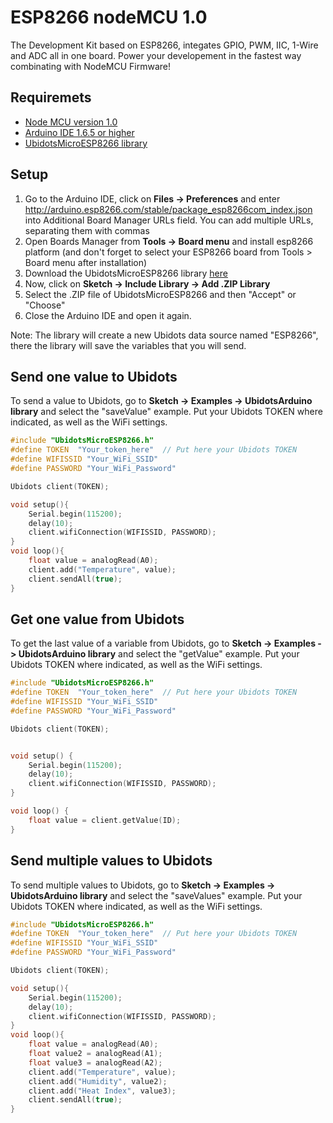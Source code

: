 
# ESP8266 nodeMCU 1.0

The Development Kit based on ESP8266, integates GPIO, PWM, IIC, 1-Wire and ADC all in one board. Power your developement in the fastest way combinating with NodeMCU Firmware!

## Requiremets

* [Node MCU version 1.0](http://nodemcu.com/)
* [Arduino IDE 1.6.5 or higher](https://www.arduino.cc/en/Main/Software)
* [UbidotsMicroESP8266 library](https://github.com/ubidots/ubidots-nodemcu/archive/master.zip)

## Setup

1. Go to the Arduino IDE, click on **Files -> Preferences** and enter http://arduino.esp8266.com/stable/package_esp8266com_index.json into Additional Board Manager URLs field. You can add multiple URLs, separating them with commas
2. Open Boards Manager from **Tools -> Board menu** and install esp8266 platform (and don't forget to select your ESP8266 board from Tools > Board menu after installation)
3. Download the UbidotsMicroESP8266 library [here](https://github.com/ubidots/ubidots-nodemcu/archive/master.zip)
4. Now, click on **Sketch -> Include Library -> Add .ZIP Library**
5. Select the .ZIP file of UbidotsMicroESP8266 and then "Accept" or "Choose"
6. Close the Arduino IDE and open it again.

Note: The library will create a new Ubidots data source named "ESP8266", there the library will save the variables that you will send.
    
## Send one value to Ubidots

To send a value to Ubidots, go to **Sketch -> Examples -> UbidotsArduino library** and select the "saveValue" example. 
Put your Ubidots TOKEN where indicated, as well as the WiFi settings.

```c++
#include "UbidotsMicroESP8266.h"
#define TOKEN  "Your_token_here"  // Put here your Ubidots TOKEN
#define WIFISSID "Your_WiFi_SSID"
#define PASSWORD "Your_WiFi_Password"

Ubidots client(TOKEN);

void setup(){
    Serial.begin(115200);
    delay(10);
    client.wifiConnection(WIFISSID, PASSWORD);
}
void loop(){
    float value = analogRead(A0);
    client.add("Temperature", value);
    client.sendAll(true);
}
```


## Get one value from Ubidots

To get the last value of a variable from Ubidots, go to **Sketch -> Examples -> UbidotsArduino library** and select the "getValue" example. 
Put your Ubidots TOKEN where indicated, as well as the WiFi settings.

```c++
#include "UbidotsMicroESP8266.h"
#define TOKEN  "Your_token_here"  // Put here your Ubidots TOKEN
#define WIFISSID "Your_WiFi_SSID"
#define PASSWORD "Your_WiFi_Password"

Ubidots client(TOKEN);


void setup() {
    Serial.begin(115200);
    delay(10);
    client.wifiConnection(WIFISSID, PASSWORD);
}

void loop() {
    float value = client.getValue(ID);
}
```

## Send multiple values to Ubidots 

To send multiple values to Ubidots, go to **Sketch -> Examples -> UbidotsArduino library** and select the "saveValues" example. Put your Ubidots TOKEN where indicated, as well as the WiFi settings.

```c++
#include "UbidotsMicroESP8266.h"
#define TOKEN  "Your_token_here"  // Put here your Ubidots TOKEN
#define WIFISSID "Your_WiFi_SSID"
#define PASSWORD "Your_WiFi_Password"

Ubidots client(TOKEN);

void setup(){
    Serial.begin(115200);
    delay(10);
    client.wifiConnection(WIFISSID, PASSWORD);
}
void loop(){
    float value = analogRead(A0);
    float value2 = analogRead(A1);
    float value3 = analogRead(A2);
    client.add("Temperature", value);
    client.add("Humidity", value2);
    client.add("Heat Index", value3);
    client.sendAll(true);
}

```